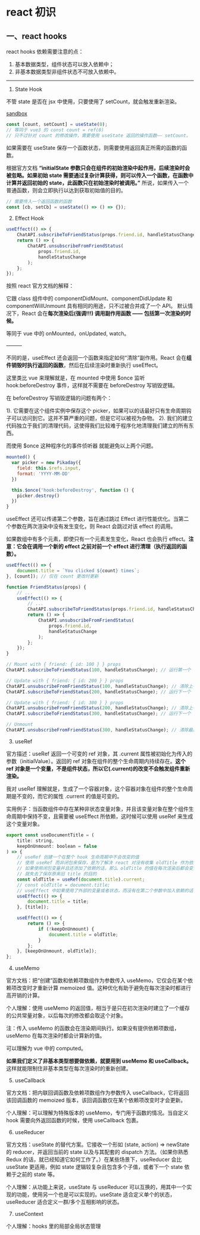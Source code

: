 # react 初识

## 一、react hooks

react hooks 依赖需要注意的点：

1. 基本数据类型，组件状态可以放入依赖中；
2. 非基本数据类型非组件状态不可放入依赖中。

---

1. State Hook

不管 state 是否在 jsx 中使用，只要使用了 setCount，就会触发重新渲染。

[sandbox](https://codesandbox.io/s/usecallback1-yu1sp?file=/src/App.js)

```js
const [count, setCount] = useState(0);
// 等同于 vue3 的 const count = ref(0)
// 只不过针对 count 的修改操作，需要使用 useState 返回的操作函数—— setCount。
```

如果需要在 useState 保存一个函数状态，则需要使用返回真正所需的函数的函数。

根据官方文档 <b>“initialState 参数只会在组件的初始渲染中起作用，后续渲染时会被忽略。如果初始 state 需要通过复杂计算获得，则可以传入一个函数，在函数中计算并返回初始的 state，此函数只在初始渲染时被调用。”</b> 所说，如果传入一个普通函数，则会立即执行以达到获取初始值的目的。

```js
// 需要传入一个返回函数的函数
const [cb, setCb] = useState(() => () => {});
```

2. Effect Hook

```js
useEffect(() => {
    ChatAPI.subscribeToFriendStatus(props.friend.id, handleStatusChange);
    return () => {
        ChatAPI.unsubscribeFromFriendStatus(
            props.friend.id,
            handleStatusChange
        );
    };
});
```

按照 react 官方文档的解释：

它跟 class 组件中的 componentDidMount、componentDidUpdate 和 componentWillUnmount 具有相同的用途，只不过被合并成了一个 API。
默认情况下，React 会在<b>每次渲染后(强调!!!) 调用副作用函数 —— 包括第一次渲染的时候。</b>

等同于 vue 中的 onMounted，onUpdated, watch。

———

不同的是，useEffect 还会返回一个函数来指定如何“清除”副作用。React 会在<b>组件销毁时执行返回的函数</b>，然后在后续渲染时重新执行 useEffect。

这里类比 vue 来理解就是，在 mounted 中使用 \$once 监听 hook:beforeDestroy 事件，这样就不需要在 beforeDestroy 写销毁逻辑。

在 beforeDestroy 写销毁逻辑的问题有两个：

1). 它需要在这个组件实例中保存这个 picker，如果可以的话最好只有生命周期钩子可以访问到它。这并不算严重的问题，但是它可以被视为杂物。
2). 我们的建立代码独立于我们的清理代码，这使得我们比较难于程序化地清理我们建立的所有东西。

而使用 \$once 这种程序化的事件侦听器 就能避免以上两个问题。

```js
mounted() {
  var picker = new Pikaday({
    field: this.$refs.input,
    format: 'YYYY-MM-DD'
  })

  this.$once('hook:beforeDestroy', function () {
    picker.destroy()
  })
}
```

useEffect 还可以传递第二个参数，旨在通过跳过 Effect 进行性能优化。当第二个参数在两次渲染中没有发生变化，则 React 会跳过对该 effect 的调用。

如果数组中有多个元素，即使只有一个元素发生变化，React 也会执行 effect。<b>注意：它会在调用一个新的 effect 之前对前一个 effect 进行清理（执行返回的函数）。</b>

```js
useEffect(() => {
    document.title = `You clicked ${count} times`;
}, [count]); // 仅在 count 更改时更新
```

```js
function FriendStatus(props) {
    // ...
    useEffect(() => {
        // ...
        ChatAPI.subscribeToFriendStatus(props.friend.id, handleStatusChange);
        return () => {
            ChatAPI.unsubscribeFromFriendStatus(
                props.friend.id,
                handleStatusChange
            );
        };
    });
}

// Mount with { friend: { id: 100 } } props
ChatAPI.subscribeToFriendStatus(100, handleStatusChange); // 运行第一个 effect

// Update with { friend: { id: 200 } } props
ChatAPI.unsubscribeFromFriendStatus(100, handleStatusChange); // 清除上一个 effect
ChatAPI.subscribeToFriendStatus(200, handleStatusChange); // 运行下一个 effect

// Update with { friend: { id: 300 } } props
ChatAPI.unsubscribeFromFriendStatus(200, handleStatusChange); // 清除上一个 effect
ChatAPI.subscribeToFriendStatus(300, handleStatusChange); // 运行下一个 effect

// Unmount
ChatAPI.unsubscribeFromFriendStatus(300, handleStatusChange); // 清除最后一个 effect
```

3. useRef

官方描述：useRef 返回一个可变的 ref 对象，其 .current 属性被初始化为传入的参数（initialValue）。返回的 ref 对象在组件的整个生命周期内持续存在。<b>这个 ref 对象是一个变量，不是组件状态，所以它(.current)的改变不会触发组件重新渲染。</b>

我对 useRef 理解就是，生成了一个容器对象，这个容器对象在组件的整个生命周期是不变的，而它的属性 .current 的值是可变的。

实用例子：当函数组件中存在某种非状态变量对象，并且该变量对象在整个组件生命周期中保持不变，且需要被 useEffect 所依赖，这时候可以使用 useRef 来生成这个变量对象。

```js
export const useDocumentTitle = (
    title: string,
    keepOnUnmount: boolean = false
) => {
    // useRef 创建一个在整个 hook 生命周期中不会改变的值
    // 使用 useRef 而非闭包来保存，是为了解决 react 对没有收集 oldTitle 作为依赖的警告
    // 如果使用闭包变量并且还添加了依赖的话，那么 oldTitle 的值在每次渲染后都会变为新的 title，
    // 就失去了保存原来旧 title 的目的
    const oldTitle = useRef(document.title).current;
    // const oldTitle = document.title;
    // useEffect 中如果使用了外部的变量或者状态，而没有在第二个参数中加入依赖的话，就会产生闭包的问题
    useEffect(() => {
        document.title = title;
    }, [title]);

    useEffect(() => {
        return () => {
            if (!keepOnUnmount) {
                document.title = oldTitle;
            }
        };
    }, [keepOnUnmount, oldTitle]);
};
```

4. useMemo

官方文档：把“创建”函数和依赖项数组作为参数传入 useMemo，它仅会在某个依赖项改变时才重新计算 memoized 值。这种优化有助于避免在每次渲染时都进行高开销的计算。

个人理解：使用 useMemo 的返回值，相当于是只在初次渲染时建立了一个缓存的公共常量对象，以后每次的修改都会取这个对象。

注：传入 useMemo 的函数会在渲染期间执行。如果没有提供依赖项数组，useMemo 在每次渲染时都会计算新的值。

可以理解为 vue 中的 computed。

<b>
如果我们定义了非基本类型想要做依赖，就要用到 useMemo 和 useCallback。
</b>这样就能限制住非基本类型在每次渲染时的重新创建。

5. useCallback

官方文档：把内联回调函数及依赖项数组作为参数传入 useCallback，它将返回该回调函数的 memoized 版本，该回调函数仅在某个依赖项改变时才会更新。

个人理解：可以理解为特殊版本的 useMemo，专门用于函数的情况。当自定义 hook 需要向外返回函数的时候，使用 useCallback 包裹。

6. useReducer

官方文档：useState 的替代方案。它接收一个形如 (state, action) => newState 的 reducer，并返回当前的 state 以及与其配套的 dispatch 方法。（如果你熟悉 Redux 的话，就已经知道它如何工作了。）在某些场景下，useReducer 会比 useState 更适用，例如 state 逻辑较复杂且包含多个子值，或者下一个 state 依赖于之前的 state 等。

个人理解：从功能上来说，useState 与 useReducer 可以互换的，用其中一个实现的功能，使用另一个也是可以实现的。useState 适合定义单个的状态，useReducer 适合定义一群/多个互相影响的状态。

7. useContext

个人理解：hooks 里的局部全局状态管理
